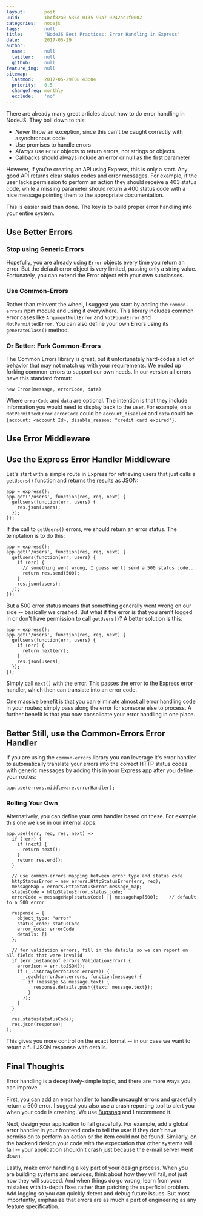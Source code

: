 ```yaml
---
layout:       post
uuid:         1bcf82a0-536d-0135-99a7-0242ac1f0002
categories:   nodejs
tags:         null
title:        "NodeJS Best Practices: Error Handling in Express"
date:         2017-05-29
author:       
  name:       null
  twitter:    null
  github:     null
feature_img:  null
sitemap:
  lastmod:    2017-05-29T08:43:04
  priority:   0.5
  changefreq: monthly
  exclude:    'no'
---
```


There are already many great articles about how to do error handling in NodeJS.  They boil down to this:

  - _Never_ throw an exception, since this can't be caught correctly with asynchronous code
  - Use promises to handle errors
  - _Always_ use `Error` objects to return errors, not strings or objects
  - Callbacks should always include an error or null as the first parameter

However, if you're creating an API using Express, this is only a start.  Any good API returns clear status codes and error messages.  For example, if the user lacks permission to perform an action they should receive a 403 status code, while a missing parameter should return a 400 status code with a nice message pointing them to the appropriate documentation.

This is easier said than done.  The key is to build proper error handling into your entire system.

## Use Better Errors

### Stop using Generic Errors

Hopefully, you are already using `Error` objects every time you return an error.  But the default error object is very limited, passing only a string value.  Fortunately, you can extend the Error object with your own subclasses.

### Use Common-Errors

Rather than reinvent the wheel, I suggest you start by adding the `common-errors` npm module and using it everywhere.  This library includes common error cases like `ArgumentNullError` and `NotFoundError` and `NotPermittedError`.  You can also define your own Errors using its `generateClass()` method.

### Or Better: Fork Common-Errors

The Common Errors library is great, but it unfortunately hard-codes a lot of behavior that may not match up with your requirements.  We ended up forking common-errors to support our own needs.  In our version all errors have this standard format:

    new Error(message, errorCode, data)

Where `errorCode` and `data` are optional.  The intention is that they include information you would need to display back to the user.  For example, on a `NotPermittedError` `errorCode` could be `account_disabled` and `data` could be `{account: <account Id>, disable_reason: "credit card expired"}`.


## Use Error Middleware

## Use the Express Error Handler Middleware

Let's start with a simple route in Express for retrieving users that just calls a `getUsers()` function and returns the results as JSON:

    app = express();
    app.get('/users', function(res, req, next) {
      getUsers(function(err, users) {
        res.json(users);
      });
    });

If the call to `getUsers()` errors, we should return an error status.  The temptation is to do this:

    app = express();
    app.get('/users', function(res, req, next) {
      getUsers(function(err, users) {
        if (err) {
          // something went wrong, I guess we'll send a 500 status code...
          return res.send(500);
        }
        res.json(users);
      });
    });

But a 500 error status means that something generally went wrong on our side -- basically we crashed.  But what if the error is that you aren't logged in or don't have permission to call `getUsers()`?  A better solution is this:

    app = express();
    app.get('/users', function(res, req, next) {
      getUsers(function(err, users) {
        if (err) {
          return next(err);
        }
        res.json(users);
      });
    });

Simply call `next()` with the error.  This passes the error to the Express error handler, which then can translate into an error code.

One massive benefit is that you can eliminate almost all error handling code in your routes; simply pass along the error for someone else to process.  A further benefit is that you now consolidate your error handling in one place.

## Better Still, use the Common-Errors Error Handler

If you are using the `common-errors` library you can leverage it's error handler to automatically translate your errors into the correct HTTP status codes with generic messages by adding this in your Express app after you define your routes:

    app.use(errors.middleware.errorHandler);


### Rolling Your Own

Alternatively, you can define your own handler based on these.  For example this one we use in our internal apps:

    app.use((err, req, res, next) =>
      if (!err) {
        if (next) {
          return next();
        }
        return res.end();
      }

      // use common-errors mapping between error type and status code
      httpStatusError = new errors.HttpStatusError(err, req);
      messageMap = errors.HttpStatusError.message_map;
      statusCode = httpStatusError.status_code;
      errorCode = messageMap[statusCode] || messageMap[500];    // default to a 500 error

      response = {
        object_type: "error"
        status_code: statusCode
        error_code: errorCode
        details: []
      };

      // for validation errors, fill in the details so we can report on all fields that were invalid
      if (err instanceof errors.ValidationError) {
        errorJson = err.toJSON();
        if (_.isArray(errorJson.errors)) {
          _.each(errorJson.errors, function(message) {
            if (message && message.text) {
              response.details.push({text: message.text});
            }
          });
        }
      }

      res.status(statusCode);
      res.json(response);
    );

This gives you more control on the exact format -- in our case we want to return a full JSON response with details.


## Final Thoughts

Error handling is a deceptively-simple topic, and there are more ways you can improve.

First, you can add an error handler to handle uncaught errors and gracefully return a 500 error.  I suggest you also use a crash reporting tool to alert you when your code is crashing.  We use [Bugsnag](https://www.bugsnag.com/) and I recommend it.

Next, design your application to fail gracefully.  For example, add a global error handler in your frontend code to tell the user if they don't have permission to perform an action or the item could not be found.  Similarly, on the backend design your code with the expectation that other systems will fail -- your application shouldn't crash just because the e-mail server went down.

Lastly, make error handling a key part of your design process.  When you are building systems and services, think about how they will fail, not just how they will succeed.  And when things do go wrong, learn from your mistakes with in-depth fixes rather than patching the superficial problem.  Add logging so you can quickly detect and debug future issues.  But most importantly, emphasize that errors are as much a part of engineering as any feature specification.

